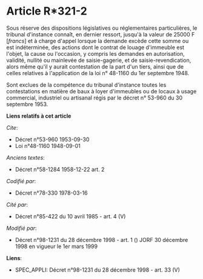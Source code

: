 # Article R*321-2

Sous réserve des dispositions législatives ou réglementaires particulières, le tribunal d'instance connaît, en dernier
ressort, jusqu'à la valeur de 25000 F [*francs*] et à charge d'appel lorsque la demande excède cette somme ou est
indéterminée, des actions dont le contrat de louage d'immeuble est l'objet, la cause ou l'occasion, y compris les demandes en
autorisation, validité, nullité ou mainlevée de saisie-gagerie, et de saisie-revendication, alors même qu'il y aurait
contestation de la part d'un tiers, ainsi que de celles relatives à l'application de la loi n° 48-1160 du 1er septembre 1948.

Sont exclues de la compétence du tribunal d'instance toutes les contestations en matière de baux à loyer d'immeubles ou de
locaux à usage commercial, industriel ou artisanal régis par le décret n° 53-960 du 30 septembre 1953.

**Liens relatifs à cet article**

_Cite_:

  - Décret n°53-960 1953-09-30
  - Loi n°48-1160 1948-09-01

_Anciens textes_:

  - Décret n°58-1284 1958-12-22 art. 2

_Codifié par_:

  - Décret n°78-330 1978-03-16

_Cité par_:

  - Décret  n°85-422  du 10 avril 1985  - art. 4 (V)

_Modifié par_:

  - Décret n°98-1231 du 28 décembre 1998 - art. 1 () JORF 30 décembre 1998 en vigueur le 1er mars 1999

**Liens**:

  - SPEC_APPLI: Décret n°98-1231 du 28 décembre 1998 - art. 33 (V)
